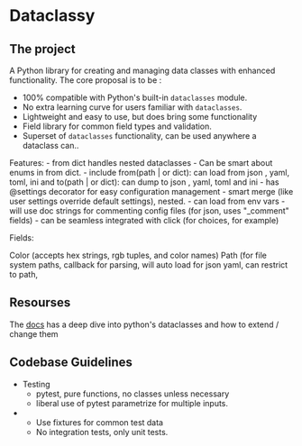 # Dataclassy

## The project

A Python library for creating and managing data classes with enhanced
functionality. The core proposal is to be : 

- 100% compatible with Python's built-in `dataclasses` module.
- No extra learning curve for users familiar with `dataclasses`.
- Lightweight and easy to use, but does bring some functionality
- Field library for common field types and validation.
- Superset of `dataclasses` functionality, can be used anywhere a dataclass
  can..


Features: 
    - from dict handles nested dataclasses
    - Can be smart about enums in from dict.
    - include  from(path | or dict): can load from json , yaml, toml, ini and
      to(path | or dict): can dump to json , yaml, toml and ini
    - has @settings decorator for easy configuration management
        - smart merge (like user settings override default settings), nested.
        - can load from env vars
        - will use doc strings for commenting config files (for json, uses "_comment"
          fields)
     - can be seamless integrated with click (for choices, for example)


Fields: 

Color (accepts hex strings, rgb tuples, and color names)
Path (for file system paths, callback for parsing, will auto load for json
yaml, can restrict to path, 


## Resourses

The [docs](./docs.md) has a deep dive into python's dataclasses and how to
extend / change them


## Codebase Guidelines

- Testing
    - pytest, pure functions, no classes unless necessary
    - liberal use of pytest parametrize for multiple inputs.
-   - Use fixtures for common test data  
    - No integration tests, only unit tests.


